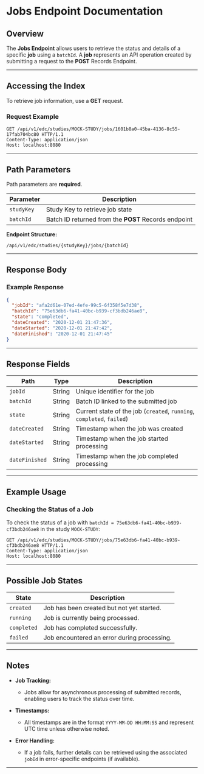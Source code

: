 # Jobs Endpoint Documentation

## Overview

The **Jobs Endpoint** allows users to retrieve the status and details of a specific **job** using a `batchId`. A **job** represents an API operation created by submitting a request to the **POST** Records Endpoint.

---

## Accessing the Index

To retrieve job information, use a **GET** request.

### Request Example

```http
GET /api/v1/edc/studies/MOCK-STUDY/jobs/1601b8a0-45ba-4136-8c55-17fab704bc80 HTTP/1.1
Content-Type: application/json
Host: localhost:8080
```

---

## Path Parameters

Path parameters are **required**.

| Parameter   | Description                                      |
|-------------|--------------------------------------------------|
| `studyKey`  | Study Key to retrieve job state                  |
| `batchId`   | Batch ID returned from the **POST** Records endpoint |

**Endpoint Structure:**

```http
/api/v1/edc/studies/{studyKey}/jobs/{batchId}
```

---

## Response Body

### Example Response

```json
{
  "jobId": "afa2d61e-07ed-4efe-99c5-6f358f5e7d38",
  "batchId": "75e63db6-fa41-40bc-b939-cf3bdb246ae8",
  "state": "completed",
  "dateCreated": "2020-12-01 21:47:36",
  "dateStarted": "2020-12-01 21:47:42",
  "dateFinished": "2020-12-01 21:47:45"
}
```

---

## Response Fields

| Path             | Type    | Description                                    |
|------------------|---------|------------------------------------------------|
| `jobId`          | String  | Unique identifier for the job                  |
| `batchId`        | String  | Batch ID linked to the submitted job           |
| `state`          | String  | Current state of the job (`created`, `running`, `completed`, `failed`) |
| `dateCreated`    | String  | Timestamp when the job was created             |
| `dateStarted`    | String  | Timestamp when the job started processing      |
| `dateFinished`   | String  | Timestamp when the job completed processing    |

---

## Example Usage

### **Checking the Status of a Job**

To check the status of a job with `batchId = 75e63db6-fa41-40bc-b939-cf3bdb246ae8` in the study `MOCK-STUDY`:

```http
GET /api/v1/edc/studies/MOCK-STUDY/jobs/75e63db6-fa41-40bc-b939-cf3bdb246ae8 HTTP/1.1
Content-Type: application/json
Host: localhost:8080
```

---

## Possible Job States

| State       | Description                                                     |
|-------------|-----------------------------------------------------------------|
| `created`   | Job has been created but not yet started.                       |
| `running`   | Job is currently being processed.                               |
| `completed` | Job has completed successfully.                                 |
| `failed`    | Job encountered an error during processing.                     |

---

## Notes

- **Job Tracking:**
  - Jobs allow for asynchronous processing of submitted records, enabling users to track the status over time.

- **Timestamps:**
  - All timestamps are in the format `YYYY-MM-DD HH:MM:SS` and represent UTC time unless otherwise noted.

- **Error Handling:**
  - If a job fails, further details can be retrieved using the associated `jobId` in error-specific endpoints (if available).

---
